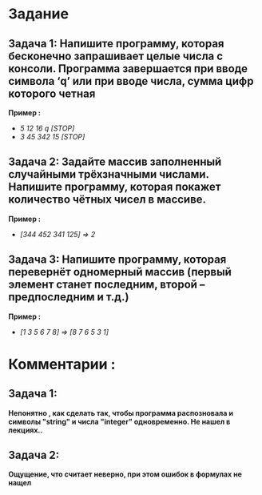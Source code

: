 # Задание
## Задача 1: Напишите программу, которая бесконечно запрашивает целые числа с консоли. Программа завершается при вводе символа ‘q’ или при вводе числа, сумма цифр которого четная 

**Пример :**
* _5 12 16 q [STOP]_
* _3 45 342 15 [STOP]_

## Задача 2: Задайте массив заполненный случайными трёхзначными числами. Напишите программу, которая покажет количество чётных чисел в массиве.

**Пример :**
* _[344 452 341 125] => 2_

## Задача 3: Напишите программу, которая перевернёт одномерный массив (первый элемент станет последним, второй – предпоследним и т.д.) 

**Пример :**
* _[1 3 5 6 7 8] => [8 7 6 5 3 1]_

# **Комментарии :** 

## Задача 1: 
__Непонятно , как сделать так, чтобы программа распозновала и символы "string" и числа "integer" одновременно. Не нашел в лекциях..__
## Задача 2: 
__Ощущение, что считает неверно, при этом ошибок в формулах не нащел__
